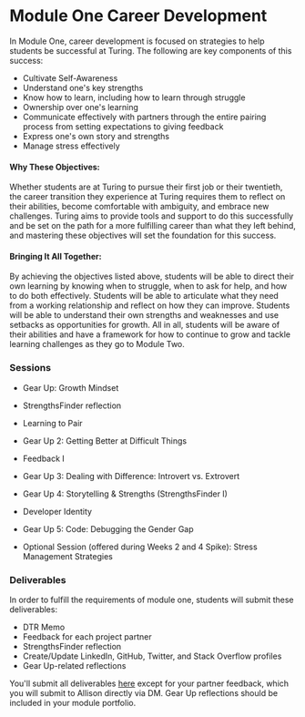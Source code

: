 # Module One Career Development

In Module One, career development is focused on strategies to help students be successful at Turing. The following are key components of this success:

* Cultivate Self-Awareness
* Understand one's key strengths
* Know how to learn, including how to learn through struggle
* Ownership over one's learning
* Communicate effectively with partners through the entire pairing process from setting expectations to giving feedback
* Express one's own story and strengths
* Manage stress effectively

#### Why These Objectives:
Whether students are at Turing to pursue their first job or their twentieth, the career transition they experience at Turing requires them to reflect on their abilities, become comfortable with ambiguity, and embrace new challenges. Turing aims to provide tools and support to do this successfully and be set on the path for a more fulfilling career than what they left behind, and mastering these objectives will set the foundation for this success. 

#### Bringing It All Together:
By achieving the objectives listed above, students will be able to direct their own learning by knowing when to struggle, when to ask for help, and how to do both effectively. Students will be able to articulate what they need from a working relationship and reflect on how they can improve. Students will be able to understand their own strengths and weaknesses and use setbacks as opportunities for growth. All in all, students will be aware of their abilities and have a framework for how to continue to grow and tackle learning challenges as they go to Module Two. 

### Sessions

* Gear Up: Growth Mindset
* StrengthsFinder reflection
* Learning to Pair
* Gear Up 2: Getting Better at Difficult Things 
* Feedback I 
* Gear Up 3: Dealing with Difference: Introvert vs. Extrovert
* Gear Up 4: Storytelling & Strengths (StrengthsFinder I)
* Developer Identity
* Gear Up 5: Code: Debugging the Gender Gap

* Optional Session (offered during Weeks 2 and 4 Spike): Stress Management Strategies

### Deliverables
In order to fulfill the requirements of module one, students will submit these deliverables:

* DTR Memo
* Feedback for each project partner
* StrengthsFinder reflection
* Create/Update LinkedIn, GitHub, Twitter, and Stack Overflow profiles 
* Gear Up-related reflections

You'll submit all deliverables [here](https://github.com/turingschool/career-development-curriculum/tree/master/deliverable_submissions) except for your partner feedback, which you will submit to Allison directly via DM. Gear Up reflections should be included in your module portfolio.
